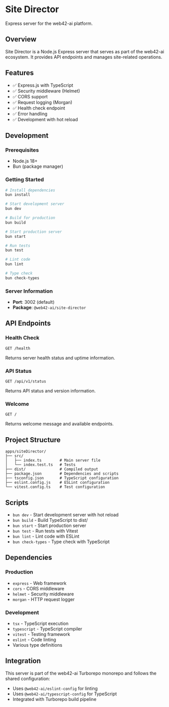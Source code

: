 # Site Director

Express server for the web42-ai platform.

## Overview

Site Director is a Node.js Express server that serves as part of the web42-ai ecosystem. It provides API endpoints and manages site-related operations.

## Features

- ✅ Express.js with TypeScript
- ✅ Security middleware (Helmet)
- ✅ CORS support
- ✅ Request logging (Morgan)
- ✅ Health check endpoint
- ✅ Error handling
- ✅ Development with hot reload

## Development

### Prerequisites

- Node.js 18+
- Bun (package manager)

### Getting Started

```bash
# Install dependencies
bun install

# Start development server
bun dev

# Build for production
bun build

# Start production server
bun start

# Run tests
bun test

# Lint code
bun lint

# Type check
bun check-types
```

### Server Information

- **Port**: 3002 (default)
- **Package**: `@web42-ai/site-director`

## API Endpoints

### Health Check
```
GET /health
```
Returns server health status and uptime information.

### API Status
```
GET /api/v1/status
```
Returns API status and version information.

### Welcome
```
GET /
```
Returns welcome message and available endpoints.

## Project Structure

```
apps/siteDirector/
├── src/
│   ├── index.ts        # Main server file
│   └── index.test.ts   # Tests
├── dist/               # Compiled output
├── package.json        # Dependencies and scripts
├── tsconfig.json       # TypeScript configuration
├── eslint.config.js    # ESLint configuration
└── vitest.config.ts    # Test configuration
```

## Scripts

- `bun dev` - Start development server with hot reload
- `bun build` - Build TypeScript to dist/
- `bun start` - Start production server
- `bun test` - Run tests with Vitest
- `bun lint` - Lint code with ESLint
- `bun check-types` - Type check with TypeScript

## Dependencies

### Production
- `express` - Web framework
- `cors` - CORS middleware
- `helmet` - Security middleware
- `morgan` - HTTP request logger

### Development
- `tsx` - TypeScript execution
- `typescript` - TypeScript compiler
- `vitest` - Testing framework
- `eslint` - Code linting
- Various type definitions

## Integration

This server is part of the web42-ai Turborepo monorepo and follows the shared configuration:

- Uses `@web42-ai/eslint-config` for linting
- Uses `@web42-ai/typescript-config` for TypeScript
- Integrated with Turborepo build pipeline